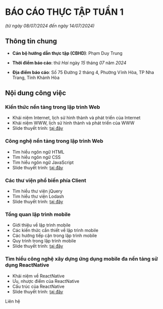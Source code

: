 # BÁO CÁO THỰC TẬP TUẦN 1

_(từ ngày 08/07/2024 đến ngày 14/07/2024)_

## Thông tin chung

- **Cán bộ hướng dẫn thực tập (CBHD)**: Phạm Duy Trung

- **Thời điểm báo cáo**: thứ _Hai_ ngày _15_ tháng _07_ năm _2024_

- **Địa điểm báo cáo**: Số 75 Đường 2 tháng 4, Phường Vĩnh Hòa, TP Nha Trang, Tỉnh Khánh Hòa

## Nội dung công việc

<section>
    <h3>Kiến thức nền tảng trong lập trình Web</h3>
    <ul>
        <li>Khái niệm Internet, lịch sử hình thành và phát triển của Internet</li>
        <li>Khái niệm WWW, lịch sử hình thành và phát triển của WWW</li>
        <li>Slide thuyết trình: <a href="">tại đây</a></li>
    </ul>
    <h3>Công nghệ nền tảng trong lập trình Web</h3>
    <ul>
        <li>Tìm hiểu ngôn ngữ HTML</li>
        <li>Tìm hiểu ngôn ngữ CSS</li>
        <li>Tìm hiểu ngôn ngữ JavaScript</li>
        <li>Slide thuyết trình: <a href="">tại đây</a></li>
    </ul>
    <h3>Các thư viện phổ biến phía Client</h3>
    <ul>
        <li>Tìm hiểu thư viện jQuery</li>
        <li>Tìm hiểu thư viện Lodash</li>
        <li>Slide thuyết trình: <a href="">tại đây</a></li>
    </ul>
    <h3>Tổng quan lập trình mobile</h3>
    <ul>
        <li>Giới thiệu về lập trình mobile</li>
        <li>Các kiến thức cần thiết về lập trình mobile</li>
        <li>Các hướng tiếp cận trong lập trình mobile</li>
        <li>Quy trình trong lập trình mobile</li>
        <li>Slide thuyết trình: <a href="">tại đây</a></li>
    </ul>
    <h3>Tìm hiểu công nghệ xây dựng ứng dụng mobile đa nền tảng sử dụng ReactNative</h3>
    <ul>
        <li>Khái niệm về ReactNative</li>
        <li>Ưu, nhược điểm của ReactNative</li>
        <li>Cấu trúc của ReactNative</li>
        <li>Slide thuyết trình: <a href="">tại đây</a></li>
    </ul>
</section>
<footer>
    <p>Liên hệ</p>
    <nav>
        <div>
            <i class="fa-brands fa-facebook-f"></i>
        </div>
        <div>
            <i class="fa-brands fa-twitter"></i>
        </div>
        <div>
            <i class="fa-brands fa-instagram"></i>
        </div>
    </nav>
</footer>